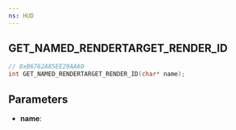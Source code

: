 ```yaml
---
ns: HUD
---
```

## GET_NAMED_RENDERTARGET_RENDER_ID

```c
// 0xB6762A85EE29AA60
int GET_NAMED_RENDERTARGET_RENDER_ID(char* name);
```

## Parameters
* **name**:
